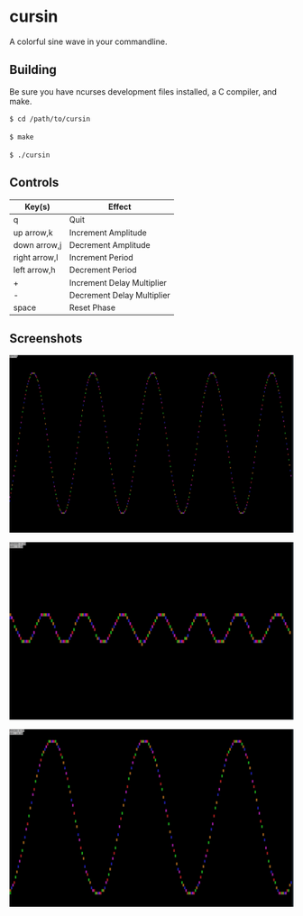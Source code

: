 # cursin

A colorful sine wave in your commandline.

## Building

Be sure you have ncurses development files installed, a C compiler, and make.

```
$ cd /path/to/cursin

$ make

$ ./cursin
```

## Controls

|  Key(s) |  Effect  |
| ------- | -------- |
| q | Quit |
| up arrow,k | Increment Amplitude |
| down arrow,j | Decrement Amplitude |
| right arrow,l | Increment Period |
| left arrow,h | Decrement Period |
| + |  Increment Delay Multiplier |
| - |  Decrement Delay Multiplier |
| space | Reset Phase |

## Screenshots

![Screenshot1](/screenshots/2015-05-29-224511_1920x1200_scrot.png)

![Screenshot2](/screenshots/2015-05-29-224554_1920x1200_scrot.png)

![Screenshot3](/screenshots/2015-05-29-225050_1920x1200_scrot.png)
